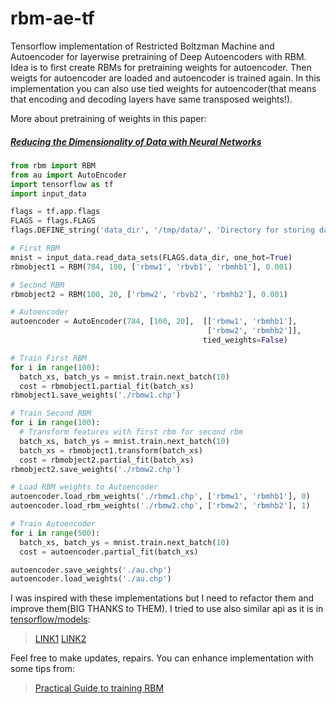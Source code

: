 # rbm-ae-tf
Tensorflow implementation of Restricted Boltzman Machine and Autoencoder for layerwise pretraining of Deep Autoencoders with RBM. Idea is to first create RBMs for pretraining weights for autoencoder. Then weigts for autoencoder are loaded and autoencoder is trained again. In this implementation you can also use tied weights for autoencoder(that means that encoding and decoding layers have same transposed weights!).

More about pretraining of weights in this paper:

##### [Reducing the Dimensionality of Data with Neural Networks](https://www.cs.toronto.edu/~hinton/science.pdf)

```python
from rbm import RBM
from au import AutoEncoder
import tensorflow as tf
import input_data

flags = tf.app.flags
FLAGS = flags.FLAGS
flags.DEFINE_string('data_dir', '/tmp/data/', 'Directory for storing data')

# First RBM
mnist = input_data.read_data_sets(FLAGS.data_dir, one_hot=True)
rbmobject1 = RBM(784, 100, ['rbmw1', 'rbvb1', 'rbmhb1'], 0.001)

# Second RBM
rbmobject2 = RBM(100, 20, ['rbmw2', 'rbvb2', 'rbmhb2'], 0.001)

# Autoencoder
autoencoder = AutoEncoder(784, [100, 20],  [['rbmw1', 'rbmhb1'],
                                            ['rbmw2', 'rbmhb2']],
                                           tied_weights=False)

# Train First RBM
for i in range(100):
  batch_xs, batch_ys = mnist.train.next_batch(10)
  cost = rbmobject1.partial_fit(batch_xs)
rbmobject1.save_weights('./rbmw1.chp')

# Train Second RBM
for i in range(100):
  # Transform features with first rbm for second rbm
  batch_xs, batch_ys = mnist.train.next_batch(10)
  batch_xs = rbmobject1.transform(batch_xs)
  cost = rbmobject2.partial_fit(batch_xs)
rbmobject2.save_weights('./rbmw2.chp')

# Load RBM weights to Autoencoder
autoencoder.load_rbm_weights('./rbmw1.chp', ['rbmw1', 'rbmhb1'], 0)
autoencoder.load_rbm_weights('./rbmw2.chp', ['rbmw2', 'rbmhb2'], 1)

# Train Autoencoder
for i in range(500):
  batch_xs, batch_ys = mnist.train.next_batch(10)
  cost = autoencoder.partial_fit(batch_xs)

autoencoder.save_weights('./au.chp')
autoencoder.load_weights('./au.chp')
```

I was inspired with these implementations but I need to refactor them and improve them(BIG THANKS to THEM). I tried to use also similar api as it is in [tensorflow/models](https://github.com/tensorflow/models):
> [LINK1](https://www.snip2code.com/Snippet/1059693/RBM-procedure-using-tensorflow)
> [LINK2](https://gist.github.com/saliksyed/593c950ba1a3b9dd08d5)


Feel free to make updates, repairs. You can enhance implementation with some tips from:
> [Practical Guide to training RBM](https://www.cs.toronto.edu/~hinton/absps/guideTR.pdf)
